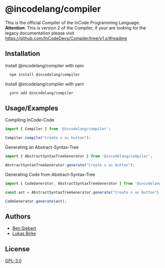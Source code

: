 
# @incodelang/compiler

This is the official Compiler of the InCode Programming Language.
**Attention**: This is version 2 of the Compiler, if your are looking for the legacy documentation please visit https://github.com/InCodeDevs/Compiler/tree/v1.x/#readme


## Installation

Install @incodelang/compiler with npm

```bash
  npm install @incodelang/compiler
```

Install @incodelang/compiler with yarn

```bash
  yarn add @incodelang/compiler
```

## Usage/Examples

Compiling InCode-Code

```javascript
import { Compiler } from '@incodelang/compiler';

Compiler.compile("Create x as button");
```

Generating an Abstract-Syntax-Tree

```javascript
import { AbstractSyntaxTreeGenerator } from '@incodelang/compiler';

AbstractSyntaxTreeGenerator.generate("Create x as button");
```

Generating Code from Abstract-Syntax-Tree

```javascript
import { CodeGenerator, AbstractSyntaxTreeGenerator } from '@incodelang/compiler';

const ast = AbstractSyntaxTreeGenerator.generate("Create x as button");

CodeGenerator.generate(ast);
```

## Authors

- [Ben Siebert](https://github.com/MCTzOCK)
- [Lukas Birke](https://github.com/MisterMysticOfficial)


## License

[GPL-3.0](https://choosealicense.com/licenses/gpl-3.0/)

